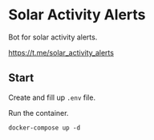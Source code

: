 # Solar Activity Alerts

Bot for solar activity alerts.

https://t.me/solar_activity_alerts

## Start

Create and fill up `.env` file. 

Run the container.

```shell script
docker-compose up -d
```
